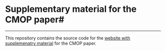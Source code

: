 # Supplementary material for the CMOP paper#
---

This repository contains the source code for the [website with supplemenatry material](https://numbbo.github.io/cmop-web/) for the CMOP paper.

